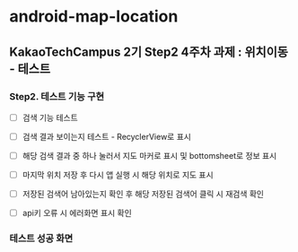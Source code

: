 # android-map-location
## KakaoTechCampus 2기 Step2 4주차 과제 : 위치이동 - 테스트

### Step2. 테스트 기능 구현 
- [ ]  검색 기능 테스트 
- [ ]  검색 결과 보이는지 테스트 - RecyclerView로 표시 
- [ ]  해당 검색 결과 중 하나 눌러서 지도 마커로 표시 및 bottomsheet로 정보 표시 
- [ ]  마지막 위치 저장 후 다시 앱 실행 시 해당 위치로 지도 표시 
- [ ]  저장된 검색어 남아있는지 확인 후 해당 저장된 검색어 클릭 시 재검색 확인 
- [ ]  api키 오류 시 에러화면 표시 확인 

 
### 테스트 성공 화면



